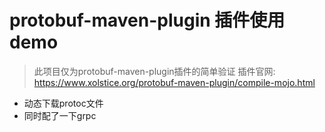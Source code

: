 # protobuf-maven-plugin 插件使用demo

> 此项目仅为protobuf-maven-plugin插件的简单验证
> 插件官网: <https://www.xolstice.org/protobuf-maven-plugin/compile-mojo.html>
- 动态下载protoc文件
- 同时配了一下grpc